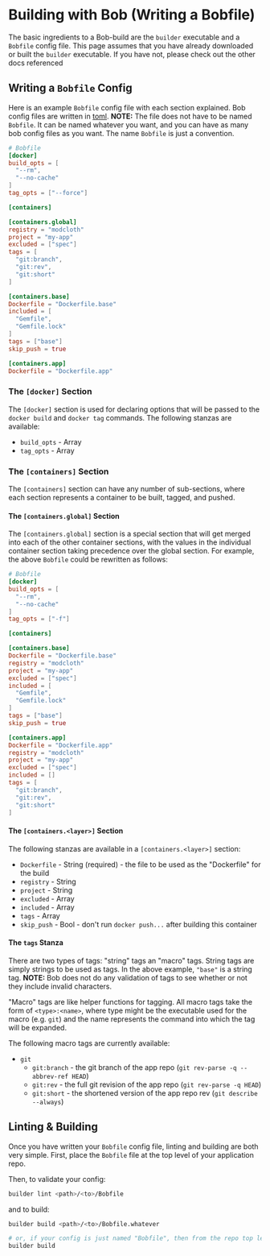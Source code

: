 # Building with Bob (Writing a Bobfile)

The basic ingredients to a Bob-build are the `builder` executable and a
`Bobfile` config file.  This page assumes that you have already
downloaded or built the `builder` executable.  If you have not, please
check out the other docs referenced

## Writing a `Bobfile` Config

Here is an example `Bobfile` config file with each section explained.
Bob config files are written in [toml](https://github.com/mojombo/toml).
**NOTE:** The file does not have to be named `Bobfile`.  It can be named
whatever you want, and you can have as many bob config files as you
want.  The name `Bobfile` is just a convention.

```toml
# Bobfile
[docker]
build_opts = [
  "--rm",
  "--no-cache"
]
tag_opts = ["--force"]

[containers]

[containers.global]
registry = "modcloth"
project = "my-app"
excluded = ["spec"]
tags = [
  "git:branch",
  "git:rev",
  "git:short"
]

[containers.base]
Dockerfile = "Dockerfile.base"
included = [
  "Gemfile",
  "Gemfile.lock"
]
tags = ["base"]
skip_push = true

[containers.app]
Dockerfile = "Dockerfile.app"
```

### The `[docker]` Section

The `[docker]` section is used for declaring options that will be passed
to the `docker build` and `docker tag` commands.  The following stanzas
are available:

* `build_opts` - Array
* `tag_opts` - Array

### The `[containers]` Section

The `[containers]` section can have any number of sub-sections, where
each section represents a container to be built, tagged, and pushed.

#### The `[containers.global]` Section

The `[containers.global]` section is a special section that will get
merged into each of the other container sections, with the values in the
individual container section taking precedence over the global section.
For example, the above `Bobfile` could be rewritten as follows:

```toml
# Bobfile
[docker]
build_opts = [
  "--rm",
  "--no-cache"
]
tag_opts = ["-f"]

[containers]

[containers.base]
Dockerfile = "Dockerfile.base"
registry = "modcloth"
project = "my-app"
excluded = ["spec"]
included = [
  "Gemfile",
  "Gemfile.lock"
]
tags = ["base"]
skip_push = true

[containers.app]
Dockerfile = "Dockerfile.app"
registry = "modcloth"
project = "my-app"
excluded = ["spec"]
included = []
tags = [
  "git:branch",
  "git:rev",
  "git:short"
]
```

#### The `[containers.<layer>]` Section

The following stanzas are available in a `[containers.<layer>]` section:

* `Dockerfile` - String (required) - the file to be used as the
  "Dockerfile" for the build
* `registry` - String
* `project` - String
* `excluded` - Array
* `included` - Array
* `tags` - Array
* `skip_push` - Bool - don't run `docker push...` after building this
  container

#### The `tags` Stanza

There are two types of tags: "string" tags an "macro" tags.  String tags
are simply strings to be used as tags.  In the above example, `"base"`
is a string tag.  **NOTE:** Bob does not do any validation of tags to
see whether or not they include invalid characters.

"Macro" tags are like helper functions for tagging.  All macro tags take
the form of `<type>:<name>`, where type might be the executable used for
the macro (e.g. `git`) and the name represents the command into which
the tag will be expanded.

The following macro tags are currently available:

* `git`
    - `git:branch` - the git branch of the app repo (`git rev-parse -q --abbrev-ref HEAD`)
    - `git:rev` - the full git revision of the app repo (`git rev-parse -q HEAD`)
    - `git:short` - the shortened version of the app repo rev (`git describe --always`)

## Linting &amp; Building

Once you have written your `Bobfile` config file, linting and building
are both very simple.  First, place the `Bobfile` file at the top level
of your application repo. 

Then, to validate your config:

```bash
builder lint <path>/<to>/Bobfile
```

and to build:

```bash
builder build <path>/<to>/Bobfile.whatever

# or, if your config is just named "Bobfile", then from the repo top level...
builder build
```
